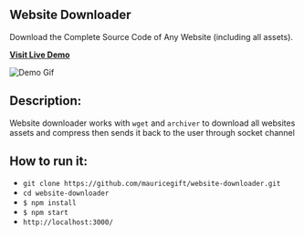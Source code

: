 ## Website Downloader
Download the Complete Source Code of Any Website (including all assets).

**[Visit Live Demo](https://web-dl.giftedtech.web.id)**

![Demo Gif](https://github.com/mauricegift/website-downloader/blob/main/public/Record.gif?raw=true)

## Description:
 Website downloader works with `wget` and `archiver` to download all websites assets and compress then sends it back to the user through socket channel
 
## How to run it:

- `git clone https://github.com/mauricegift/website-downloader.git`
- `cd website-downloader`
- `$ npm install`
- `$ npm start`
- `http://localhost:3000/`
